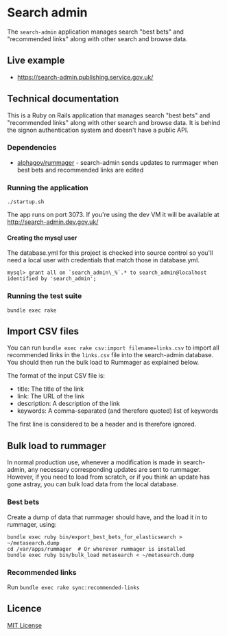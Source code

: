 # Search admin

The `search-admin` application manages search "best bets" and "recommended links" along with other search and browse data.

## Live example

- https://search-admin.publishing.service.gov.uk/

## Technical documentation

This is a Ruby on Rails application that manages search "best bets" and "recommended links" along with other search and browse data. It is behind the signon authentication system and doesn't have a public API.

### Dependencies

- [alphagov/rummager](https://github.com/alphagov/rummager) - search-admin sends updates to rummager when best bets and recommended links are edited

### Running the application

`./startup.sh`

The app runs on port 3073. If you're using the dev VM it will be available at http://search-admin.dev.gov.uk/

#### Creating the mysql user

The database.yml for this project is checked into source control so
you'll need a local user with credentials that match those in
database.yml.

    mysql> grant all on `search_admin\_%`.* to search_admin@localhost identified by 'search_admin';

### Running the test suite

`bundle exec rake`

## Import CSV files

You can run `bundle exec rake csv:import filename=links.csv` to import all recommended links in the
`links.csv` file into the search-admin database. You should then run the bulk load to Rummager as
explained below.

The format of the input CSV file is:

* title: The title of the link
* link: The URL of the link
* description: A description of the link
* keywords: A comma-separated (and therefore quoted) list of keywords

The first line is considered to be a header and is therefore ignored.

## Bulk load to rummager

In normal production use, whenever a modification is made in search-admin, any necessary corresponding updates are sent
to rummager.  However, if you need to load from scratch, or if you think an update has gone astray, you can bulk load data from the local database.

### Best bets

Create a dump of data that rummager should have, and the load it in to rummager, using:

    bundle exec ruby bin/export_best_bets_for_elasticsearch > ~/metasearch.dump
    cd /var/apps/rummager  # Or wherever rummager is installed
    bundle exec ruby bin/bulk_load metasearch < ~/metasearch.dump

### Recommended links

Run `bundle exec rake sync:recommended-links`

## Licence

[MIT License](LICENCE)
